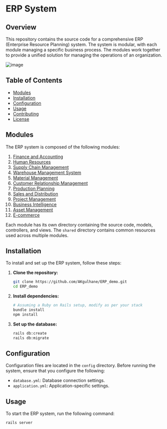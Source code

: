 # ERP System

## Overview
This repository contains the source code for a comprehensive ERP (Enterprise Resource Planning) system. The system is modular, with each module managing a specific business process. The modules work together to provide a unified solution for managing the operations of an organization.

![image](https://github.com/user-attachments/assets/e01039d0-d062-4215-86c5-fe6f58df2a87)


## Table of Contents
- [Modules](#modules)
- [Installation](#installation)
- [Configuration](#configuration)
- [Usage](#usage)
- [Contributing](#contributing)
- [License](#license)

## Modules
The ERP system is composed of the following modules:

1. [Finance and Accounting](./finance-accounting/README.md)
2. [Human Resources](./human-resources/README.md)
3. [Supply Chain Management](./supply-chain-management/README.md)
4. [Warehouse Management System](./warehouse-management/README.md)
5. [Material Management](./material-management/README.md)
6. [Customer Relationship Management](./customer-relationship-management/README.md)
7. [Production Planning](./production-planning/README.md)
8. [Sales and Distribution](./sales-distribution/README.md)
9. [Project Management](./project-management/README.md)
10. [Business Intelligence](./business-intelligence/README.md)
11. [Asset Management](./asset-management/README.md)
12. [E-commerce](./e-commerce/README.md)

Each module has its own directory containing the source code, models, controllers, and views. The `shared` directory contains common resources used across multiple modules.

## Installation
To install and set up the ERP system, follow these steps:

1. **Clone the repository:**
    ```bash
    git clone https://github.com/AKgulhane/ERP_demo.git
    cd ERP_demo
    ```

2. **Install dependencies:**
    ```bash
    # Assuming a Ruby on Rails setup, modify as per your stack
    bundle install
    npm install
    ```

3. **Set up the database:**
    ```bash
    rails db:create
    rails db:migrate
    ```

## Configuration
Configuration files are located in the `config` directory. Before running the system, ensure that you configure the following:

- `database.yml`: Database connection settings.
- `application.yml`: Application-specific settings.

## Usage
To start the ERP system, run the following command:

```bash
rails server
